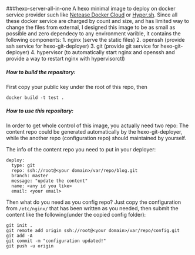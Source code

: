 ###hexo-server-all-in-one
A hexo minimal image to deploy on docker service provider such like [Netease Docker Cloud](https://c.163.com/) or [Hyper.sh](https://hyper.sh/).
Since all these docker service are charged by count and size, and has limited way to change the files from external, I designed this image to be as small as possible and zero dependecy to any environment varible, it contains the following components:
	1. nginx (serve the static files)
	2. openssh (provide ssh service for hexo-git-deployer)
	3. git (provide git service for hexo-git-deployer)
	4. hypervisor (to automatically start nginx and openssh and provide a way to restart nginx with hypervisorctl)

##### How to build the repository:

First copy your public key under the root of this repo, then 
```
docker build -t test .
```

##### How to use this repository:
In order to get whole control of this image, you actually need two repo:
The content repo could be generated automatically by the hexo-git-deployer, while the another repo (configuration repo) should maintained by yourself.

The info of the content repo you need to put in your deployer:

```
deploy:
  type: git
  repo: ssh://root@<your domain>/var/repo/blog.git
  branch: master
  message: "update the content"
  name: <any id you like>
  email: <your email>
```  

Then what do you need as you config repo?
Just copy the configuration from `/etc/nginx/` that has been written as you needed, then submit the content like the following(under the copied config folder):
```
git init .
git remote add origin ssh://root@<your domain>/var/repo/config.git
git add -A
git commit -m "configuration updated!"
git push -u origin
```

